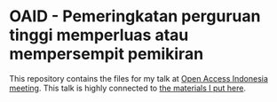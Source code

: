 # OAID - Pemeringkatan perguruan tinggi memperluas atau mempersempit pemikiran

This repository contains the files for my talk at [Open Access Indonesia meeting](https://twitter.com/openaccessid/status/1305308133410123776?s=20). This talk is highly connected to [the materials I put here](https://github.com/dasaptaerwin/pemeringkatanpt2020). 
